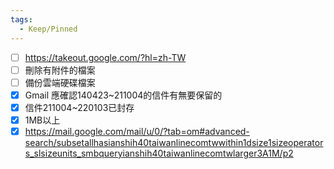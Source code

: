 ```yaml
---
tags:
  - Keep/Pinned
---
```



- [ ] https://takeout.google.com/?hl=zh-TW
- [ ] 刪除有附件的檔案
- [ ] 備份雲端硬碟檔案
- [X] Gmail 應確認140423~211004的信件有無要保留的
- [X] 信件211004~220103已封存
- [X] 1MB以上
- [X] https://mail.google.com/mail/u/0/?tab=om#advanced-search/subsetallhasianshih40taiwanlinecomtwwithin1dsize1sizeoperators_slsizeunits_smbqueryianshih40taiwanlinecomtwlarger3A1M/p2 